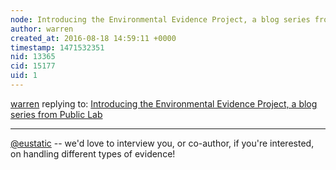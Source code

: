 ```yaml
---
node: Introducing the Environmental Evidence Project, a blog series from Public Lab
author: warren
created_at: 2016-08-18 14:59:11 +0000
timestamp: 1471532351
nid: 13365
cid: 15177
uid: 1
---
```




[warren](../profile/warren) replying to: [Introducing the Environmental Evidence Project, a blog series from Public Lab](../notes/warren/08-18-2016/introducing-the-environmental-evidence-project-a-blog-series-from-public-lab)

----
[@eustatic](/profile/eustatic) -- we'd love to interview you, or co-author, if you're interested, on handling different types of evidence!
